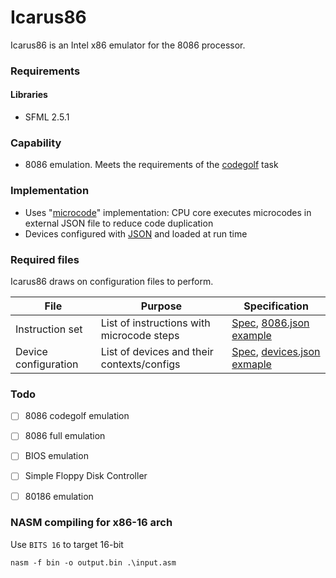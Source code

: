 # Icarus86

Icarus86 is an Intel x86 emulator for the 8086 processor.

### Requirements

#### Libraries
 - SFML 2.5.1

### Capability
 - 8086 emulation. Meets the requirements of the [codegolf](https://codegolf.stackexchange.com/questions/4732/emulate-an-intel-8086-cpu) task
 
### Implementation
 - Uses "[microcode](CPU_JSON.MD)" implementation: CPU core executes microcodes  in external JSON file to reduce code duplication
 - Devices configured with [JSON](DEVICES_JSON.MD) and loaded at run time

### Required files

Icarus86 draws on configuration files to perform.

File | Purpose | Specification
 --- | ------- | ------------- 
Instruction set | List of instructions with microcode steps | [Spec](CPU_JSON.MD), [8086.json example](bin/8086.json)
Device configuration | List of devices and their contexts/configs | [Spec](DEVICES_JSON.MD), [devices.json exmaple](bin/devices.json)
 
### Todo

 - [ ] 8086 codegolf emulation
 - [ ] 8086 full emulation
 - [ ] BIOS emulation
 - [ ] Simple Floppy Disk Controller
 - [ ] 80186 emulation

 
### NASM compiling for x86-16 arch

Use
```BITS 16``` to target 16-bit
 
```nasm -f bin -o output.bin .\input.asm```